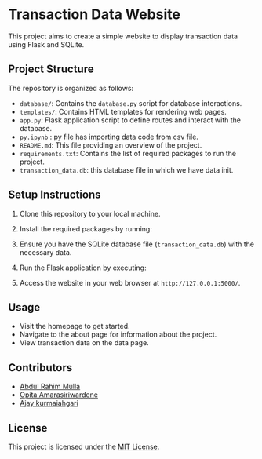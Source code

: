 # Transaction Data Website

This project aims to create a simple website to display transaction data using Flask and SQLite.

## Project Structure

The repository is organized as follows:

- `database/`: Contains the `database.py` script for database interactions.
- `templates/`: Contains HTML templates for rendering web pages.
- `app.py`: Flask application script to define routes and interact with the database.
- `py.ipynb` : py file has importing data code from csv file.
- `README.md`: This file providing an overview of the project.
- `requirements.txt`: Contains the list of required packages to run the project.
- `transaction_data.db`: this database file in which we have data init.

## Setup Instructions

1. Clone this repository to your local machine.
2. Install the required packages by running:

3. Ensure you have the SQLite database file (`transaction_data.db`) with the necessary data.
4. Run the Flask application by executing:

5. Access the website in your web browser at `http://127.0.0.1:5000/`.

## Usage

- Visit the homepage to get started.
- Navigate to the about page for information about the project.
- View transaction data on the data page.

## Contributors

- [Abdul Rahim Mulla](https://github.com/AbdulRahim2001)
- [Opita Amarasiriwardene](https://github.com/opshashika)
- [Ajay kurmaiahgari](https://github.com/ajayrao595)

## License

This project is licensed under the [MIT License](LICENSE).
